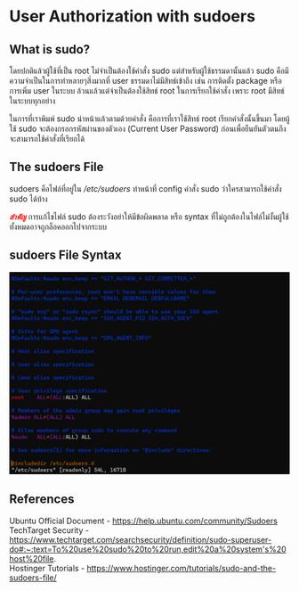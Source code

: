 # User Authorization with sudoers

## What is sudo?

โดยปกติแล้วผู้ใช้ที่เป็น root ไม่จำเป็นต้องใช้คำสั่ง sudo แต่สำหรับผู้ใช้ธรรมดานั้นแล้ว sudo คือมีความจำเป็นในการทำหลายๆสิ่งมากที่ user ธรรมดาไม่มีสิทธ์เข้าถึง เช่น การติดตั้ง package หรือ การเพิ่ม user ในระบบ ล้วนแล้วแต่จำเป็นต้องใช้สิทธ์ root ในการเรียกใช้คำสั่ง เพราะ root มีสิทธ์ในระบบทุกอย่าง

ในการที่เราพิมพ์ sudo นำหน้าแล้วตามด้วยคำสั่ง คือการที่เราใช้สิทธ์ root เรียกคำสั่งนั้นขึ้นมา โดยผู้ใช้ sudo จะต้องกรอกรหัสผ่านของตัวเอง (Current User Password) ก่อนเพื่อยืนยันตัวตนถึงจะสามารถใช้คำสั่งที่เรียกได้

## The sudoers File

sudoers คือไฟล์ที่อยู่ใน */etc/sudoers* ทำหน้าที่ config คำสั่ง sudo ว่าใครสามารถใช้คำสั่ง sudo ได้บ้าง

***<span style="color:red">สำคัญ</span>***
การแก้ไขไฟล์ sudo ต้องระวังอย่าให้มีข้อผิดพลาด หรือ syntax ที่ไม่ถูกต้องในไฟล์ไม่งั้นผู้ใช้ทั้งหมดอาจถูกล็อคออกไปจากระบบ

## sudoers File Syntax

![Image](../.assets/sudoers.png)

## References

Ubuntu Official Document - https://help.ubuntu.com/community/Sudoers
<br>TechTarget Security - https://www.techtarget.com/searchsecurity/definition/sudo-superuser-do#:~:text=To%20use%20sudo%20to%20run,edit%20a%20system's%20host%20file.
<br>Hostinger Tutorials - https://www.hostinger.com/tutorials/sudo-and-the-sudoers-file/

